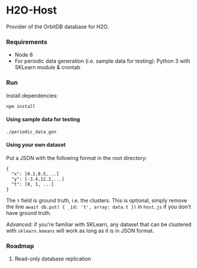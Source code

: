 # H2O-Host

Provider of the OrbitDB database for H2O.


### Requirements

- Node 8
- For periodic data generation (i.e. sample data for testing): Python 3 with SKLearn module & crontab


### Run

Install dependencies:
```
npm install
```

#### Using sample data for testing

```
./periodic_data_gen
```

#### Using your own dataset

Put a JSON with the following format in the root directory:
```
{
  "x": [0.2,8.5,...]
  "y": [-3.4,12.2,...]
  "t": [0, 1, ...]
}
```
The `t` field is ground truth, i.e. the clusters. This is optional, simply remove the line `await db.put( { _id: 't', array: data.t })` in `host.js` if you don't have ground truth.

*Advanced:* if you're familiar with SKLearn, any dataset that can be clustered with `sklearn.kmeans` will work as long as it is in JSON format.


### Roadmap

1. Read-only database replication
